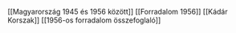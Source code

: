 [[Magyarország 1945 és 1956 között]]
[[Forradalom 1956]]
[[Kádár Korszak]]
[[1956-os forradalom összefoglaló]]